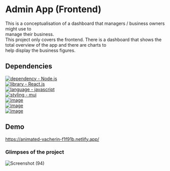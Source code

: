 # Admin App (Frontend)
This is a conceptualisation of a dashboard that managers / business owners might use to<br>
manage their business.<br>
This project only covers the frontend.
There is a dashboard that shows the total overview of the app and there are charts to <br>
help display the business figures.

## Dependencies
[![dependency - Node.js](https://img.shields.io/badge/Node.js-339933?style=for-the-badge&logo=nodedotjs&logoColor=white)](https://nodejs.org/en/) <br>[![library - React.js](https://img.shields.io/badge/React-20232A?style=for-the-badge&logo=react&logoColor=61DAFB)](https://reactjs.org/)<br>[![language - javascript](https://img.shields.io/badge/JavaScript-323330?style=for-the-badge&logo=javascript&logoColor=F7DF1E)](https://www.javascript.com/)<br>[![styling - mui](https://img.shields.io/badge/Material%20UI-007FFF?style=for-the-badge&logo=mui&logoColor=white)](https://www.mui.com)<br>[![image](https://img.shields.io/badge/Nivo%20Charts-FF0000?style=for-the-badge&logo=charts%20ide&logoColor=white)](https://www.nivo-charts.com)<br>[![image](https://img.shields.io/badge/CSS3-1572B6?style=for-the-badge&logo=css3&logoColor=white)](https://www.css3.com)<br>[![image](https://img.shields.io/badge/Formik-FF6F00?style=for-the-badge&logo=formik&logoColor=white)](https://www.formik.com)

## Demo
https://animated-vacherin-f1f91b.netlify.app/

### Glimpses of the project
![Screenshot (94)](https://user-images.githubusercontent.com/64829176/229115379-9c325b03-4d8f-4880-91dd-df9badf004ff.png)

